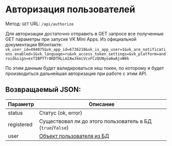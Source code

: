 # Авторизация пользователей
Метод: `GET`
URL: `/api/authorize`

Для авторизации достаточно отправить в GET запросе все полученные GET параметры при запуске VK Mini Apps. Из официальной документации ВКонтакте: `vk_user_id=494075&vk_app_id=6736218&vk_is_app_user=1&vk_are_notifications_enabled=1&vk_language=ru&vk_access_token_settings=&vk_platform=android&sign=exTIBPYTrAKDTHLLm2AwJkmcVcvFCzQUNyoa6wAjvW6k`

По этим данным будет валидироваться хеш токен, по которому и будет производиться дальнейшая авторизация при работе с этим API. 

## Возвращаемый JSON:
| Параметр | Описание |
| ------------ | ------------ |
| status | Статус (ok, error) |
| registered | Существовал ли до этого пользователь в БД (`true`/`false`) |
| user | [Объект пользователя из БД](/{{route}}/{{version}}/objects/user "Объект пользователя") |
